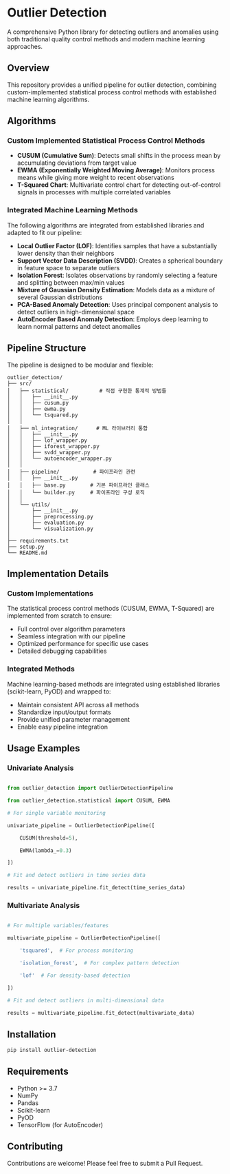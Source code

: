 # Outlier Detection

A comprehensive Python library for detecting outliers and anomalies using both traditional quality control methods and modern machine learning approaches.

## Overview

This repository provides a unified pipeline for outlier detection, combining custom-implemented statistical process control methods with established machine learning algorithms.

## Algorithms

### Custom Implemented Statistical Process Control Methods
- **CUSUM (Cumulative Sum)**: Detects small shifts in the process mean by accumulating deviations from target value
- **EWMA (Exponentially Weighted Moving Average)**: Monitors process means while giving more weight to recent observations
- **T-Squared Chart**: Multivariate control chart for detecting out-of-control signals in processes with multiple correlated variables

### Integrated Machine Learning Methods
The following algorithms are integrated from established libraries and adapted to fit our pipeline:
- **Local Outlier Factor (LOF)**: Identifies samples that have a substantially lower density than their neighbors
- **Support Vector Data Description (SVDD)**: Creates a spherical boundary in feature space to separate outliers
- **Isolation Forest**: Isolates observations by randomly selecting a feature and splitting between max/min values
- **Mixture of Gaussian Density Estimation**: Models data as a mixture of several Gaussian distributions
- **PCA-Based Anomaly Detection**: Uses principal component analysis to detect outliers in high-dimensional space
- **AutoEncoder Based Anomaly Detection**: Employs deep learning to learn normal patterns and detect anomalies

## Pipeline Structure

The pipeline is designed to be modular and flexible:
```
outlier_detection/
├── src/
│   ├── statistical/          # 직접 구현한 통계적 방법들
│   │   ├── __init__.py
│   │   ├── cusum.py
│   │   ├── ewma.py
│   │   └── tsquared.py
│   │
│   ├── ml_integration/      # ML 라이브러리 통합
│   │   ├── __init__.py
│   │   ├── lof_wrapper.py
│   │   ├── iforest_wrapper.py
│   │   ├── svdd_wrapper.py
│   │   └── autoencoder_wrapper.py
│   │
│   ├── pipeline/           # 파이프라인 관련
│   │   ├── __init__.py
│   │   ├── base.py        # 기본 파이프라인 클래스
│   │   └── builder.py     # 파이프라인 구성 로직
│   │
│   └── utils/
│       ├── __init__.py
│       ├── preprocessing.py
│       ├── evaluation.py
│       └── visualization.py
│
├── requirements.txt
├── setup.py
└── README.md
```

## Implementation Details

### Custom Implementations
The statistical process control methods (CUSUM, EWMA, T-Squared) are implemented from scratch to ensure:
- Full control over algorithm parameters
- Seamless integration with our pipeline
- Optimized performance for specific use cases
- Detailed debugging capabilities

### Integrated Methods
Machine learning-based methods are integrated using established libraries (scikit-learn, PyOD) and wrapped to:
- Maintain consistent API across all methods
- Standardize input/output formats
- Provide unified parameter management
- Enable easy pipeline integration

## Usage Examples

### Univariate Analysis

```python

from outlier_detection import OutlierDetectionPipeline

from outlier_detection.statistical import CUSUM, EWMA

# For single variable monitoring

univariate_pipeline = OutlierDetectionPipeline([

    CUSUM(threshold=5),

    EWMA(lambda_=0.3)

])

# Fit and detect outliers in time series data

results = univariate_pipeline.fit_detect(time_series_data)

```

### Multivariate Analysis

```python

# For multiple variables/features

multivariate_pipeline = OutlierDetectionPipeline([

    'tsquared',  # For process monitoring

    'isolation_forest',  # For complex pattern detection

    'lof'  # For density-based detection

])

# Fit and detect outliers in multi-dimensional data

results = multivariate_pipeline.fit_detect(multivariate_data)

```

## Installation

```bash
pip install outlier-detection
```

## Requirements
- Python >= 3.7
- NumPy
- Pandas
- Scikit-learn
- PyOD
- TensorFlow (for AutoEncoder)

## Contributing
Contributions are welcome! Please feel free to submit a Pull Request.
